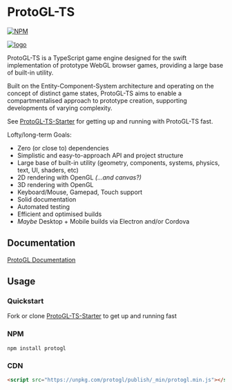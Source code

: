 # ProtoGL-TS

[![NPM](https://badge.fury.io/js/protogl.svg)](https://badge.fury.io/js/protogl)

[![logo](https://github.com/jonnopon/ProtoGL-TS/blob/master/assets/ProtoGL.png)](#)

ProtoGL-TS is a TypeScript game engine designed for the swift implementation of prototype WebGL browser games, providing a large base of built-in utility.

Built on the Entity-Component-System architecture and operating on the concept of distinct game states, ProtoGL-TS aims to enable a compartmentalised approach
to prototype creation, supporting developments of varying complexity.

See [ProtoGL-TS-Starter](https://github.com/jonnopon/ProtoGL-TS-Starter) for getting up and running with ProtoGL-TS fast.

Lofty/long-term Goals:
- Zero (or close to) dependencies
- Simplistic and easy-to-approach API and project structure
- Large base of built-in utility (geometry, components, systems, physics, text, UI, shaders, etc)
- 2D rendering with OpenGL *(...and canvas?)*
- 3D rendering with OpenGL
- Keyboard/Mouse, Gamepad, Touch support
- Solid documentation
- Automated testing
- Efficient and optimised builds
- *Maybe* Desktop + Mobile builds via Electron and/or Cordova


## Documentation

[ProtoGL Documentation](https://jonnopon.github.io/ProtoGL-TS/)


## Usage

### Quickstart

Fork or clone [ProtoGL-TS-Starter](https://github.com/jonnopon/ProtoGL-TS-Starter) to get up and running fast

### NPM

`npm install protogl`

### CDN

```html
<script src="https://unpkg.com/protogl/publish/_min/protogl.min.js"></script>
```
